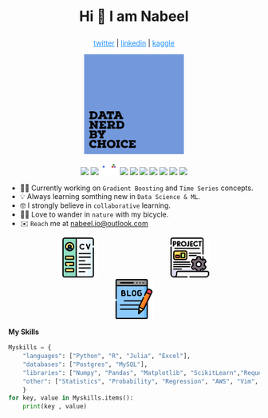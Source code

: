 
<p align="center" style="font-size: 200%;"><b>Hi 👋 I am Nabeel</b></p>
<p align="center">
    <a href="https://twitter.com/floopybits" style="color:dodgerblue">twitter</a> |
    <a href="https://www.linkedin.com/in/nabeel-hasan-08b2a615a/" style="color:dodgerblue">linkedin</a> |
    <a href="https://www.kaggle.com/floopybits" style="color:dodgerblue">kaggle</a> 
</p>

<p align="center"><img src="photo/FloopyBits14.png" width=200>
</p>

<p align="center">
<img  src="https://s3.dualstack.us-east-2.amazonaws.com/pythondotorg-assets/media/community/logos/python-logo-only.png" width=20>
<img
 src="https://www.r-project.org/logo/Rlogo.png" width=25>
<img src="https://raw.githubusercontent.com/JuliaLang/julia-logo-graphics/e621cb9e88ff9e0c9e9cad8847b5986e0c43626d/images/julia-logo-dark.svg" width=35 />
<img src="https://upload.wikimedia.org/wikipedia/commons/3/34/Microsoft_Office_Excel_%282019%E2%80%93present%29.svg" width=25/>
<img
src="https://upload.wikimedia.org/wikipedia/commons/c/cf/New_Power_BI_Logo.svg" width=25>
<img 
src="https://git-scm.com/images/logos/downloads/Git-Logo-1788C.svg" width=45>
<img src="https://cdn.jsdelivr.net/gh/devicons/devicon/icons/postgresql/postgresql-original.svg" width=25/>
<img src="https://cdn.jsdelivr.net/gh/devicons/devicon/icons/mysql/mysql-original.svg" width=25/>
<img
src="https://upload.wikimedia.org/wikipedia/commons/0/05/Scikit_learn_logo_small.svg" width=35>
<img src="https://bashlogo.com/img/logo/svg/full_colored_dark.svg" width=55 />
</p>          


* 👨‍💻 Currently working on `Gradient Boosting`  and `Time Series` concepts.
* 💡 Always learning somthing new in `Data Science & ML`.
* 🤓 I strongly believe in `collaborative` learning.
* 🚴‍♂️ Love to wander in `nature` with my bicycle.
* ✉️ `Reach` me at nabeel.io@outlook.com


<p align="center">
<a href="https://nabeel-io.github.io/resume-info/"><img src="photo/cv.png" width=80, hspace=70></a>
<a href="https://github.com/nabeel-io/resume-info"><img src="photo/portfolio.png" width = 80, hspace=70></a>
<a href="https://medium.com/@floopybits"><img src="photo/blog.png" width = 80, hspace=70></a>
</p>


**My Skills**

```python
Myskills = {
    "languages": ["Python", "R", "Julia", "Excel"],
    "databases": ["Postgres", "MySQL"],
    "libraries": ["Numpy", "Pandas", "Matplotlib", "ScikitLearn","Requests", "Flask", "Click", "git"],
    "other": ["Statistics", "Probability", "Regression", "AWS", "Vim", "Linux"]
    }
for key, value in Myskills.items():
    print(key , value)
```
